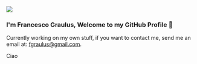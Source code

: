 <img src="https://i.ibb.co/HdXCsZ8/New-Project-2.png">

### I'm Francesco Graulus, Welcome to my GitHub Profile 👋

Currently working on my own stuff, if you want to contact me, send me an email at: fgraulus@gmail.com.

Ciao
